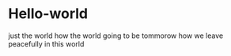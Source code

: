 # Hello-world
just the world
how the world going to be tommorow
how we leave peacefully in this world
